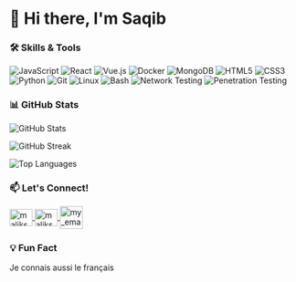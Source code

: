 # 👋 Hi there, I'm Saqib

### 🛠️ Skills & Tools

![JavaScript](https://img.shields.io/badge/-JavaScript-F7DF1E?style=flat-square&logo=javascript&logoColor=black)
![React](https://img.shields.io/badge/-React-61DAFB?style=flat-square&logo=react&logoColor=black)
![Vue.js](https://img.shields.io/badge/-Vue.js-339933?style=flat-square&logo=vue.js&logoColor=white)
![Docker](https://img.shields.io/badge/-Docker-ffffff?style=flat-square&logo=docker&logoColor=blue)
![MongoDB](https://img.shields.io/badge/-MongoDB-47A248?style=flat-square&logo=mongodb&logoColor=white)
![HTML5](https://img.shields.io/badge/-HTML5-E34F26?style=flat-square&logo=html5&logoColor=white)
![CSS3](https://img.shields.io/badge/-CSS3-1572B6?style=flat-square&logo=css3&logoColor=white)
![Python](https://img.shields.io/badge/-Python-F7DF1E?style=flat-square&logo=python&logoColor=black)
![Git](https://img.shields.io/badge/-Git-F05032?style=flat-square&logo=git&logoColor=white)
![Linux](https://img.shields.io/badge/-Linux-FCC624?style=flat-square&logo=linux&logoColor=black)
![Bash](https://img.shields.io/badge/-Bash-4EAA25?style=flat-square&logo=gnu-bash&logoColor=white)
![Network Testing](https://img.shields.io/badge/-Network%20Testing-0078D4?style=flat-square&logo=cisco&logoColor=white)
![Penetration Testing](https://img.shields.io/badge/-Penetration%20Testing-000000?style=flat-square&logo=kali-linux&logoColor=white)

### 📊 GitHub Stats
<p align="left">
  <img src="https://github-readme-stats.vercel.app/api?username=maliksaqibahmad&show_icons=true&theme=dark" alt="GitHub Stats" />
</p>
<p align="left">
  <img src="https://github-readme-streak-stats.herokuapp.com/?user=maliksaqibahmad&theme=dark" alt="GitHub Streak" />
</p>
<p align="left">
  <img src="https://github-readme-stats.vercel.app/api/top-langs/?username=maliksaqibahmad&layout=compact&theme=dark" alt="Top Languages" />
</p>

### 📫 Let's Connect!

<p align="left">
  <a href="https://linkedin.com/in/maliksaqibahmad" target="blank">
    <img align="center" src="https://raw.githubusercontent.com/rahuldkjain/github-profile-readme-generator/master/src/images/icons/Social/linked-in-alt.svg" alt="maliksaqibahmad" height="30" width="40" />
  </a>
  <a href="https://x.com/maliksaqibdev" target="blank">
    <img align="center" src="https://raw.githubusercontent.com/rahuldkjain/github-profile-readme-generator/master/src/images/icons/Social/twitter.svg" alt="maliksaqibdev" height="30" width="40" />
  </a>
  <a href="mailto:maliksaqibahmad.dev@proton.me" target="blank">
    <img align="center" src="https://img.icons8.com/?size=100&id=Q8HkDlg5eBIc&format=png&color=000000" alt="my_email" height="40" width="40"/>
  </a>
</p>

### 💡 Fun Fact

Je connais aussi le français
